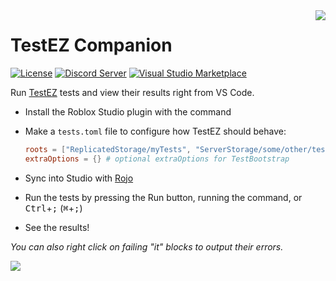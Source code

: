 [discord-shield]: https://img.shields.io/discord/836770519679762474.svg?logo=discord&colorB=7289DA
[discord-url]: https://discord.gg/AtpTzcp4GY
[marketplace-shield]: https://img.shields.io/visual-studio-marketplace/d/tacheometrist.testez-companion
[marketplace-url]: https://marketplace.visualstudio.com/items?itemName=tacheometrist.testez-companion
[license-shield]: https://img.shields.io/github/license/tacheometry/testez-companion
[license-url]: https://github.com/tacheometry/testez-companion/blob/master/LICENSE.md

<img align="right" src="https://user-images.githubusercontent.com/39647014/116725501-a2944700-a9ea-11eb-80ce-f5699b0c6568.png"/>

# TestEZ Companion

[![License][license-shield]][license-url]
[![Discord Server][discord-shield]][discord-url]
[![Visual Studio Marketplace][marketplace-shield]][marketplace-url]

Run [TestEZ](https://roblox.github.io/testez/) tests and view their results right from VS Code.

-   Install the Roblox Studio plugin with the command
-   Make a `tests.toml` file to configure how TestEZ should behave:

    ```toml
    roots = ["ReplicatedStorage/myTests", "ServerStorage/some/other/tests"] # locations of your .spec files (which are found as descendants too)
    extraOptions = {} # optional extraOptions for TestBootstrap
    ```

-   Sync into Studio with [Rojo](https://rojo.space/)
-   Run the tests by pressing the Run button, running the command, or <kbd>Ctrl</kbd>+<kbd>;</kbd> (<kbd>⌘</kbd>+<kbd>;</kbd>)
-   See the results!

_You can also right click on failing "it" blocks to output their errors._

![](https://user-images.githubusercontent.com/39647014/115806038-bdfdc180-a3ee-11eb-9c7c-f85b4491a8bc.png)
